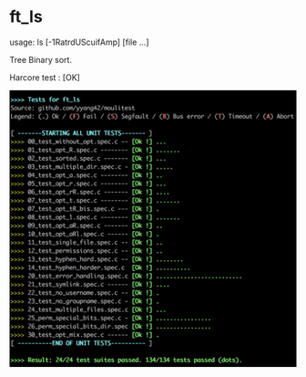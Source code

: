 ft_ls
===

usage: ls [-1RatrdUScuifAmp] [file ...]

Tree Binary sort.

Harcore test : [OK]

![alt tag](https://github.com/Jino42/new_ls/blob/master/ft_ls_test.png)
